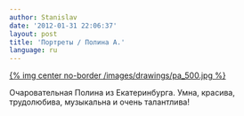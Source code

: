 ```yaml
---
author: Stanislav
date: '2012-01-31 22:06:37'
layout: post
title: 'Портреты / Полина А.'
language: ru
---
```


[{% img center no-border /images/drawings/pa_500.jpg %}](/images/drawings/pa.jpg)

Очаровательная Полина из Екатеринбурга. Умна, красива, трудолюбива, музыкальна
и очень талантлива!

